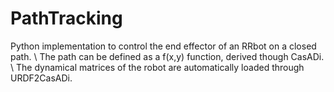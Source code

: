 # PathTracking

Python implementation to control the end effector of an RRbot on a closed path. \\
The path can be defined as a f(x,y) function, derived though CasADi. \\
The dynamical matrices of the robot are automatically loaded through URDF2CasADi.
